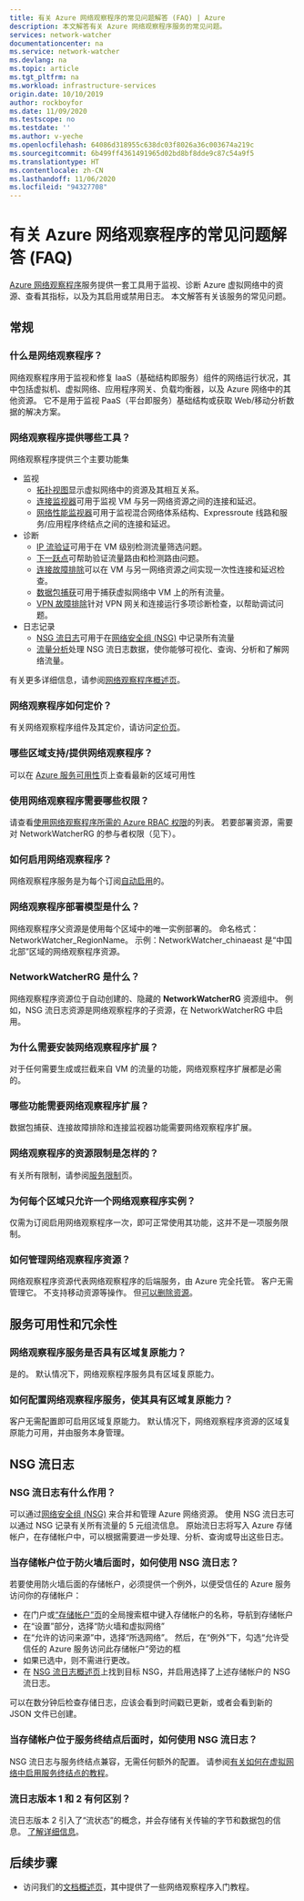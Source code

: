 ```yaml
---
title: 有关 Azure 网络观察程序的常见问题解答 (FAQ) | Azure
description: 本文解答有关 Azure 网络观察程序服务的常见问题。
services: network-watcher
documentationcenter: na
ms.service: network-watcher
ms.devlang: na
ms.topic: article
ms.tgt_pltfrm: na
ms.workload: infrastructure-services
origin.date: 10/10/2019
author: rockboyfor
ms.date: 11/09/2020
ms.testscope: no
ms.testdate: ''
ms.author: v-yeche
ms.openlocfilehash: 64086d318955c638dc03f8026a36c003674a219c
ms.sourcegitcommit: 6b499ff4361491965d02bd8bf8dde9c87c54a9f5
ms.translationtype: HT
ms.contentlocale: zh-CN
ms.lasthandoff: 11/06/2020
ms.locfileid: "94327708"
---
```

# <a name="frequently-asked-questions-faq-about-azure-network-watcher"></a>有关 Azure 网络观察程序的常见问题解答 (FAQ)
[Azure 网络观察程序](https://docs.azure.cn/network-watcher/network-watcher-monitoring-overview)服务提供一套工具用于监视、诊断 Azure 虚拟网络中的资源、查看其指标，以及为其启用或禁用日志。 本文解答有关该服务的常见问题。

## <a name="general"></a>常规

### <a name="what-is-network-watcher"></a>什么是网络观察程序？
网络观察程序用于监视和修复 IaaS（基础结构即服务）组件的网络运行状况，其中包括虚拟机、虚拟网络、应用程序网关、负载均衡器，以及 Azure 网络中的其他资源。 它不是用于监视 PaaS（平台即服务）基础结构或获取 Web/移动分析数据的解决方案。

### <a name="what-tools-does-network-watcher-provide"></a>网络观察程序提供哪些工具？
网络观察程序提供三个主要功能集
* 监视
    * [拓扑视图](https://docs.azure.cn/network-watcher/view-network-topology)显示虚拟网络中的资源及其相互关系。
    * [连接监视器](https://docs.azure.cn/network-watcher/connection-monitor)可用于监视 VM 与另一网络资源之间的连接和延迟。
    * [网络性能监视器](https://docs.azure.cn/azure-monitor/insights/network-performance-monitor)可用于监视混合网络体系结构、Expressroute 线路和服务/应用程序终结点之间的连接和延迟。  
* 诊断
    * [IP 流验证](https://docs.azure.cn/network-watcher/network-watcher-ip-flow-verify-overview)可用于在 VM 级别检测流量筛选问题。
    * [下一跃点](https://docs.azure.cn/network-watcher/network-watcher-next-hop-overview)可帮助验证流量路由和检测路由问题。
    * [连接故障排除](https://docs.azure.cn/network-watcher/network-watcher-connectivity-portal)可以在 VM 与另一网络资源之间实现一次性连接和延迟检查。
    * [数据包捕获](https://docs.azure.cn/network-watcher/network-watcher-packet-capture-overview)可用于捕获虚拟网络中 VM 上的所有流量。
    * [VPN 故障排除](https://docs.azure.cn/network-watcher/network-watcher-troubleshoot-overview)针对 VPN 网关和连接运行多项诊断检查，以帮助调试问题。
* 日志记录
    * [NSG 流日志](https://docs.azure.cn/network-watcher/network-watcher-nsg-flow-logging-overview)可用于在[网络安全组 (NSG)](https://docs.azure.cn/virtual-network/security-overview) 中记录所有流量
    * [流量分析](https://docs.azure.cn/network-watcher/traffic-analytics)处理 NSG 流日志数据，使你能够可视化、查询、分析和了解网络流量。

有关更多详细信息，请参阅[网络观察程序概述页](https://docs.azure.cn/network-watcher/network-watcher-monitoring-overview)。

### <a name="how-does-network-watcher-pricing-work"></a>网络观察程序如何定价？
有关网络观察程序组件及其定价，请访问[定价页](https://www.azure.cn/pricing/details/network-watcher/)。

### <a name="which-regions-is-network-watcher-supportedavailable-in"></a>哪些区域支持/提供网络观察程序？
可以在 [Azure 服务可用性](https://azure.microsoft.com/global-infrastructure/services/?products=network-watcher&regions=,china-non-regional,china-east,china-east-2,china-north,china-north-2,)页上查看最新的区域可用性

### <a name="which-permissions-are-needed-to-use-network-watcher"></a>使用网络观察程序需要哪些权限？
请查看[使用网络观察程序所需的 Azure RBAC 权限](https://docs.azure.cn/network-watcher/required-rbac-permissions)的列表。 若要部署资源，需要对 NetworkWatcherRG 的参与者权限（见下）。

### <a name="how-do-i-enable-network-watcher"></a>如何启用网络观察程序？
网络观察程序服务是为每个订阅[自动启用](https://azure.microsoft.com/updates/azure-network-watcher-will-be-enabled-by-default-for-subscriptions-containing-virtual-networks/)的。

### <a name="what-is-the-network-watcher-deployment-model"></a>网络观察程序部署模型是什么？
网络观察程序父资源是使用每个区域中的唯一实例部署的。 命名格式：NetworkWatcher_RegionName。 示例：NetworkWatcher_chinaeast 是“中国北部”区域的网络观察程序资源。

### <a name="what-is-the-networkwatcherrg"></a>NetworkWatcherRG 是什么？
网络观察程序资源位于自动创建的、隐藏的 **NetworkWatcherRG** 资源组中。 例如，NSG 流日志资源是网络观察程序的子资源，在 NetworkWatcherRG 中启用。

### <a name="why-do-i-need-to-install-the-network-watcher-extension"></a>为什么需要安装网络观察程序扩展？ 
对于任何需要生成或拦截来自 VM 的流量的功能，网络观察程序扩展都是必需的。 

### <a name="which-features-require-the-network-watcher-extension"></a>哪些功能需要网络观察程序扩展？
数据包捕获、连接故障排除和连接监视器功能需要网络观察程序扩展。

### <a name="what-are-resource-limits-on-network-watcher"></a>网络观察程序的资源限制是怎样的？
有关所有限制，请参阅[服务限制](/azure-resource-manager/management/azure-subscription-service-limits#network-watcher-limits)页。  

### <a name="why-is-only-one-instance-of-network-watcher-allowed-per-region"></a>为何每个区域只允许一个网络观察程序实例？ 
仅需为订阅启用网络观察程序一次，即可正常使用其功能，这并不是一项服务限制。

### <a name="how-can-i-manage-the-network-watcher-resource"></a>如何管理网络观察程序资源？ 
网络观察程序资源代表网络观察程序的后端服务，由 Azure 完全托管。 客户无需管理它。 不支持移动资源等操作。 但[可以删除资源](/network-watcher/network-watcher-create#delete-a-network-watcher-in-the-portal)。 

## <a name="service-availability-and-redundancy"></a>服务可用性和冗余性 

### <a name="is-the-network-watcher-service-zone-resilient"></a>网络观察程序服务是否具有区域复原能力？ 
是的。 默认情况下，网络观察程序服务具有区域复原能力。 

### <a name="how-do-i-configure-the-network-watcher-service-to-be-zone-resilient"></a>如何配置网络观察程序服务，使其具有区域复原能力？ 
客户无需配置即可启用区域复原能力。 默认情况下，网络观察程序资源的区域复原能力可用，并由服务本身管理。 

## <a name="nsg-flow-logs"></a>NSG 流日志

### <a name="what-does-nsg-flow-logs-do"></a>NSG 流日志有什么作用？
可以通过[网络安全组 (NSG)](https://docs.azure.cn/virtual-network/security-overview) 来合并和管理 Azure 网络资源。 使用 NSG 流日志可以通过 NSG 记录有关所有流量的 5 元组流信息。 原始流日志将写入 Azure 存储帐户，在存储帐户中，可以根据需要进一步处理、分析、查询或导出这些日志。

### <a name="how-do-i-use-nsg-flow-logs-with-a-storage-account-behind-a-firewall"></a>当存储帐户位于防火墙后面时，如何使用 NSG 流日志？

若要使用防火墙后面的存储帐户，必须提供一个例外，以便受信任的 Azure 服务访问你的存储帐户：

* 在门户或[“存储帐户”页](https://portal.azure.cn/#blade/HubsExtension/BrowseResource/resourceType/Microsoft.Storage%2FStorageAccounts)的全局搜索框中键入存储帐户的名称，导航到存储帐户
* 在“设置”部分，选择“防火墙和虚拟网络” 
* 在“允许的访问来源”中，选择“所选网络”。 然后，在“例外”下，勾选“允许受信任的 Azure 服务访问此存储帐户”旁边的框  
* 如果已选中，则不需进行更改。  
* 在 [NSG 流日志概述页](https://portal.azure.cn/#blade/Microsoft_Azure_Network/NetworkWatcherMenuBlade/flowLogs)上找到目标 NSG，并启用选择了上述存储帐户的 NSG 流日志。

可以在数分钟后检查存储日志，应该会看到时间戳已更新，或者会看到新的 JSON 文件已创建。

### <a name="how-do-i-use-nsg-flow-logs-with-a-storage-account-behind-a-service-endpoint"></a>当存储帐户位于服务终结点后面时，如何使用 NSG 流日志？

NSG 流日志与服务终结点兼容，无需任何额外的配置。 请参阅[有关如何在虚拟网络中启用服务终结点的教程](/virtual-network/tutorial-restrict-network-access-to-resources#enable-a-service-endpoint)。

### <a name="what-is-the-difference-between-flow-logs-versions-1--2"></a>流日志版本 1 和 2 有何区别？
流日志版本 2 引入了“流状态”的概念，并会存储有关传输的字节和数据包的信息。 [了解详细信息](/network-watcher/network-watcher-nsg-flow-logging-overview#log-file)。

## <a name="next-steps"></a>后续步骤
 - 访问我们的[文档概述页](/network-watcher/)，其中提供了一些网络观察程序入门教程。

<!-- Update_Description: update meta properties, wording update, update link -->